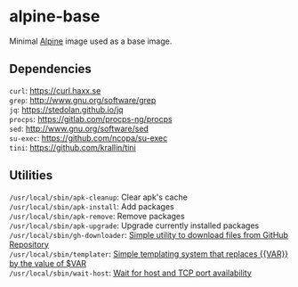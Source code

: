 # alpine-base

Minimal [Alpine][alpine] image used as a base image.

## Dependencies
```curl```: https://curl.haxx.se  
```grep```: http://www.gnu.org/software/grep  
```jq```: https://stedolan.github.io/jq  
```procps```: https://gitlab.com/procps-ng/procps  
```sed```: http://www.gnu.org/software/sed  
```su-exec```: https://github.com/ncopa/su-exec  
```tini```: https://github.com/krallin/tini  

## Utilities
```/usr/local/sbin/apk-cleanup```: Clear apk's cache  
```/usr/local/sbin/apk-install```: Add packages  
```/usr/local/sbin/apk-remove```: Remove packages  
```/usr/local/sbin/apk-upgrade```: Upgrade currently installed packages  
```/usr/local/sbin/gh-downloader```: [Simple utility to download files from GitHub Repository][gh-downloader]  
```/usr/local/sbin/templater```: [Simple templating system that replaces {{VAR}} by the value of $VAR][sh-templater]  
```/usr/local/sbin/wait-host```: [Wait for host and TCP port availability][wait-host]  


[alpine]: http://alpinelinux.org/
[gh-downloader]: https://github.com/CraftDock/gh-downloader
[sh-templater]: https://github.com/CraftDock/sh-templater
[wait-host]: https://raw.githubusercontent.com/CraftShell/wait-host/master/wait-host.sh
